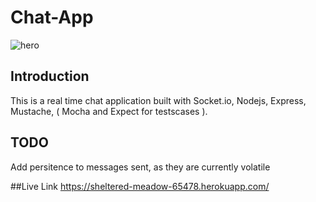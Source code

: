 # Chat-App

![hero](https://res.cloudinary.com/demeqf2er/image/upload/v1589663702/VCV08d4sAP_qvfbsl.png)

## Introduction

This is a real time chat application built with Socket.io, Nodejs, Express, Mustache, ( Mocha and Expect for testscases ).

## TODO

Add persitence to messages sent, as they are currently volatile

##Live Link
https://sheltered-meadow-65478.herokuapp.com/